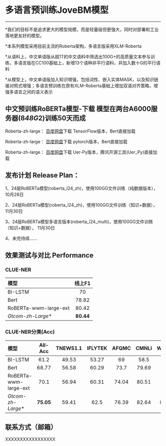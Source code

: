 
# 多语言预训练JoveBM模型

*****************************************************************************************************
*我们的目标不是追求更大的模型规模，而是轻量级但更强大，同时对部署和工业落地更友好的模型。

*本系列模型采用目前主流的Roberta架构，多语言版采用XLM-Roberta

*从语料上，中文单语版从超1T的中文语料中筛选出100G+的高质量文本参与训练，多语言版在CC100基础上，新增13个语种非平行语料，并加入数十G的平行语料

*从模型上，中文单语版加入知识增强，包括词性、嵌入实体MASK，以及知识链接对照式增强；多语言预训练在原有XLM-Roberta基础上增加双语对齐策略，增强多语言之间的语义表示
         
中文预训练RoBERTa模型-下载
模型在两台A6000服务器(8*48G*2)训练50天而成
-------------------------------------------------
Roberta-zh-large： <a href="https://pan.baidu.com/s/155fo1jH-bACcdM27rACinQ">百度网盘</a>下载 TensorFlow版本，Bert直接加载

Roberta-zh-large： <a href="https://pan.baidu.com/s/1lVxTuBvorClo-7uoCAO7kQ">百度网盘</a>下载 pytorch版本，Bert直接加载

Roberta-zh-large： <a href="https://pan.baidu.com/s/1zaMV5lNF2Ar3l8L4bZcsLQ">百度网盘</a>下载 Uer-Py版本，腾讯开源工具(Uer_Py)直接加载


发布计划 Release Plan：
-------------------------------------------------
1、24层RoBERTa模型(roberta_l24_zh)，使用100GG文件训练（纯数据版本）， 10月28日

2、24层RoBERTa模型(roberta_l24_zh)，使用100GG文件训练（知识+数据）， 11月30日

3、24层RoBERTa模型多语言版本(roberta_l24_multi)，使用100GG文件训练（知识+数据）， 11月30日

4、未完待续……

效果测试与对比 Performance 
-------------------------------------------------
### CLUE-NER

| 模型 | 线上F1 |
| :------- | :---------: |
| BI-LSTM | 70 |
| Bert | 78.82 | 
| RoBERTa-wwm-large-ext | 80.42 | 
| *Gtcom-zh-Large** | **80.44** |


###  CLUE-NER分类(Acc)

| 模型 | All-Acc | TNEWS1.1 | IFLYTEK | AFQMC | CMNLI | WSC1.1 | CSL |
| :------- | :---------: | :---------: | :---------: | :---------: | :---------: | :---------: | :---------: |
| BI-LSTM | 61.2 | 49.53 | 53.27 | 69 | 58.5 | 61.1 | 75.8 |
| Bert | 68.77 | 56.58 | 60.29 | 73.7 | 79.69 | 62 | 70.36 |
| RoBERTa-wwm-large-ext | 70.1 | 56.94 | 60.31 | 74.04 | 80.51 | 67.8 | 81 |
| *Gtcom-zh-Large** |  **75.05** | 59.41 | 62.5 | 76.39 | 82.64 | 84.54 | 84.9 |

联系方式（邮箱）
-------------------------------------------------
XXXXXXXXXXXXXXXXX
